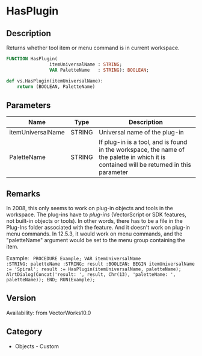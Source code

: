 # HasPlugin

## Description
Returns whether tool item or menu command is in current workspace.

```pascal
FUNCTION HasPlugin(
				itemUniversalName : STRING;
				VAR PaletteName   : STRING): BOOLEAN;
```

```python
def vs.HasPlugin(itemUniversalName):
    return (BOOLEAN, PaletteName)
```

## Parameters
|Name|Type|Description|
|---|---|---|
|itemUniversalName|STRING|Universal name of the plug-in|
|PaletteName|STRING|If plug-in is a tool, and is found in the workspace, the name of the palette in which it is contained will be returned in this parameter|

## Remarks
In 2008, this only seems to work on plug-in objects and tools in the workspace.
The plug-ins have to <i>plug-ins</i> (VectorScript or SDK features, not built-in objects or tools).
In other words, there has to be a file in the Plug-Ins folder associated with the feature.
And it doesn't work on plug-in menu commands.
In 12.5.3, it would work on menu commands, and the "paletteName" argument would be set to the menu group containing the item.

Example:
<code lang="pas">
PROCEDURE Example;
VAR
itemUniversalName :STRING;
paletteName :STRING;
result :BOOLEAN;
BEGIN
itemUniversalName := 'Spiral';
result := HasPlugin(itemUniversalName, paletteName);
AlrtDialog(Concat('result: ', result, Chr(13), 'paletteName: ', paletteName));
END;
RUN(Example);
</code>

## Version
Availability: from VectorWorks10.0

## Category
* Objects - Custom

